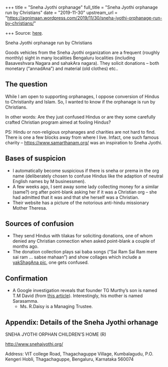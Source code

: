 +++
title = "Sneha Jyothi orphanage"
full_title = "Sneha Jyothi orphanage run by Christians"
date = "2019-11-30"
upstream_url = "https://agnimaan.wordpress.com/2019/11/30/sneha-jyothi-orphanage-run-by-christians/"

+++
Source: [here](https://agnimaan.wordpress.com/2019/11/30/sneha-jyothi-orphanage-run-by-christians/).

Sneha Jyothi orphanage run by Christians

Goods vehicles from the Sneha Jyothi organization are a frequent
(roughly monthly) sight in many localities Bengaluru localities
(including Basaveshvara Nagara and sahakAra nagara). They solicit
donations – both monetary (“annadAna”) and material (old clothes) etc..

## The question

While I am open to supporting orphanages, I oppose conversion of Hindus
to Christianity and Islam. So, I wanted to know if the orphanage is run
by Christians.

In other words: Are they just confused Hindus or are they some carefully
crafted Christian program aimed at fooling Hindus?

PS: Hindu or non-religious orphanages and charities are not hard to
find. There is one a few blocks away from where I live. Infact, one such
famous charity – <https://www.samarthanam.org/> was an inspiration to
Sneha Jyothi.

## Bases of suspicion

-   I automatically become suspicious if there is sneha or prema in the
    org name (deliberately chosen to confuse Hindus like the adaption of
    neutral English names by M businessmen).
-   A few weeks ago, I sent away some lady collecting money for a
    similar (same?) org after point-blank asking her if it was a
    Christian org – she had admitted that it was and that she herself
    was a Christian.
-   Their website has a picture of the notorious anti-hindu missionary
    Mother Theresa.

## Sources of confusion

-   They send Hindus with tilakas for soliciting donations, one of whom
    denied any Christian connection when asked point-blank a couple of
    months ago.
-   The donation collection plays sai baba songs (“Sai Ram Sai Ram mere
    sai ram … sabse mahaan”) and show collages which include a
    [yakShagAna pic](https://i.imgur.com/OfyPCoE.jpg), one gets
    confused.

## Confirmation

-   A Google investigation reveals that founder TG Murthy’s son is
        named T.M David (from [this
        article](https://i.imgur.com/ANrha9a.jpg)). Interestingly, his
        mother is named Sarasamma.
    -   Ms. R.Daisy is a Managing Trustee.

## Appendix: Details of the Sneha Jyothi orhanage

SNEHA JYOTHI ORPHAN CHILDREN’S HOME (R)

<http://www.snehajyothi.org/>

Address: VIT college Road, Thagachaguppe Village, Kumbalagudu, P.O.
Kengeri Hobli, Thagachaguppe, Bengaluru, Karnataka 560074








